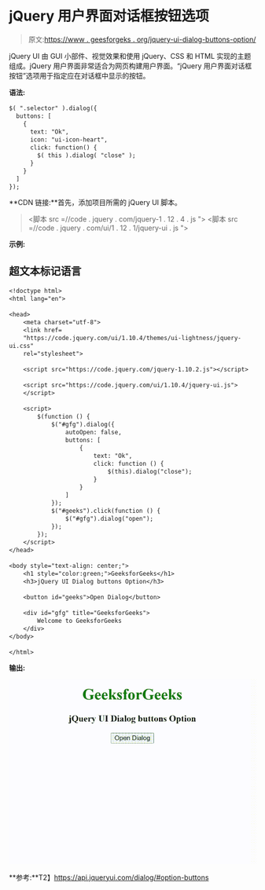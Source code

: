 # jQuery 用户界面对话框按钮选项

> 原文:[https://www . geesforgeks . org/jquery-ui-dialog-buttons-option/](https://www.geeksforgeeks.org/jquery-ui-dialog-buttons-option/)

jQuery UI 由 GUI 小部件、视觉效果和使用 jQuery、CSS 和 HTML 实现的主题组成。jQuery 用户界面非常适合为网页构建用户界面。“jQuery 用户界面对话框按钮”选项用于指定应在对话框中显示的按钮。

**语法:**

```
$( ".selector" ).dialog({
  buttons: [
    {
      text: "Ok",
      icon: "ui-icon-heart",
      click: function() {
        $( this ).dialog( "close" );
      }
    }
  ]
});
```

**CDN 链接:**首先，添加项目所需的 jQuery UI 脚本。

> <link rel="”stylesheet”" href="”//code.jquery.com/ui/1.12.1/themes/smoothness/jquery-ui.css”">
> <脚本 src =//code . jquery . com/jquery-1 . 12 . 4 . js "></脚本>
> <脚本 src =//code . jquery . com/ui/1 . 12 . 1/jquery-ui . js "></脚本>

**示例:**

## 超文本标记语言

```
<!doctype html>
<html lang="en">

<head>
    <meta charset="utf-8">
    <link href=
    "https://code.jquery.com/ui/1.10.4/themes/ui-lightness/jquery-ui.css"
    rel="stylesheet">

    <script src="https://code.jquery.com/jquery-1.10.2.js"></script>

    <script src="https://code.jquery.com/ui/1.10.4/jquery-ui.js">
    </script>

    <script>
        $(function () {
            $("#gfg").dialog({
                autoOpen: false,
                buttons: [
                    {
                        text: "Ok",
                        click: function () {
                            $(this).dialog("close");
                        }
                    }
                ]
            });
            $("#geeks").click(function () {
                $("#gfg").dialog("open");
            });
        });
    </script>
</head>

<body style="text-align: center;">
    <h1 style="color:green;">GeeksforGeeks</h1>
    <h3>jQuery UI Dialog buttons Option</h3>

    <button id="geeks">Open Dialog</button>

    <div id="gfg" title="GeeksforGeeks">
        Welcome to GeeksforGeeks
    </div>
</body>

</html>
```

**输出:**

![](img/0890e4dfae10e9fa3388acad61e13b96.png)

**参考:**T2】https://api.jqueryui.com/dialog/#option-buttons
